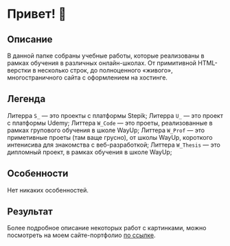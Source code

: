 # Привет! 👋

## Описание

В данной папке собраны учебные работы, которые реализованы в рамках обучения в различных онлайн-школах.
От примитивной HTML-верстки в несколько строк, до полноценного «живого», многостраничного сайта с оформлением на хостинге.

## Легенда

Литерра `S_` — это проекты с платформы Stepik;
Литерра `U_` — это проект с платформы Udemy;
Литтера `W_Code` — это проеты, реализованные в рамках групового обучения в школе WayUp;
Литтера `W_Prof` — это приметивные проеты (там ваще грусно), от школы WayUp, короткого интенисива для знакомства с веб-разработкой;
Литтера `W_Thesis` — это дипломный проект, в рамках обучения в школе WayUp;

## Особенности

Нет никаких особенностей.

## Результат

Более подробное описание некоторых работ с картинками, можно посмотреть на моем сайте-портфолио [по ссылке](https://syhanoff.ru/portfolio/).
